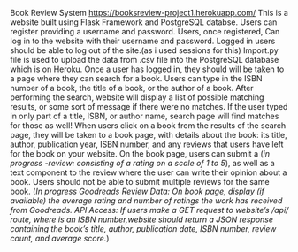 Book Review System
https://booksreview-project1.herokuapp.com/
This is a website built using Flask Framework and PostgreSQL databse.
Users can register providing a username and password.
Users, once registered, Can log in to the website with their username and password.
Logged in users should be able to log out of the site.(as i used sessions for this)
Import.py file is used to upload the data from .csv file into the PostgreSQL database which is on Heroku.
Once a user has logged in, they should will be taken to a page where they can search for a book. Users can type in the ISBN number of a book, the title of a book, or the author of a book. After performing the search, website will display a list of possible matching results, or some sort of message if there were no matches. If the user typed in only part of a title, ISBN, or author name,  search page will find matches for those as well!
When users click on a book from the results of the search page, they will be taken to a book page, with details about the book: its title, author, publication year, ISBN number, and any reviews that users have left for the book on your website.
On the book page, users can submit a (*in progress -review: consisting of a rating on a scale of 1 to 5*), as well as a text component to the review where the user can write their opinion about a book. Users should not be able to submit multiple reviews for the same book.
(*In progress Goodreads Review Data: On book page, display (if available) the average rating and number of ratings the work has received from Goodreads.
API Access: If users make a GET request to website’s /api/<isbn> route, where <isbn> is an ISBN number,website should return a JSON response containing the book’s title, author, publication date, ISBN number, review count, and average score.*)
